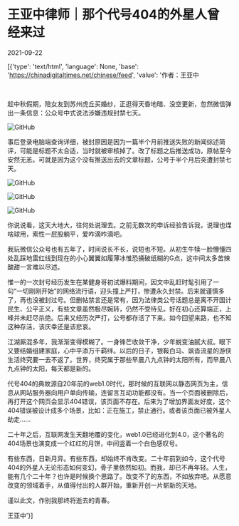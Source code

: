 # 王亚中律师｜那个代号404的外星人曾经来过

2021-09-22

[{'type': 'text/html', 'language': None, 'base': 'https://chinadigitaltimes.net/chinese/feed', 'value': '作者：王亚中

&emsp;

趁中秋假期，陪女友到苏州虎丘买婚纱，正逛得天昏地暗、没空更新，忽然微信弹出一条信息：公众号中式说法涉嫌违规封禁七天。

![GitHub](https://chinadigitaltimes.net/chinese/files/2021/09/post-671151-614badfe3210e.)

事后登录电脑端查询详细，被封原因是因为一篇半个月前推送失败的新闻综述简评，可能是标题不太合适，当时就被审核掉了。改了标题之后推送成功，原帖至今安然无恙。可就是因为这个没有推送出去的文章标题，公号于半个月后突遭封禁七天。

![GitHub](https://chinadigitaltimes.net/chinese/files/2021/09/post-671151-614badfe5d123.png)

![GitHub](https://chinadigitaltimes.net/chinese/files/2021/09/post-671151-614badfe92ce5.png)

![GitHub](https://chinadigitaltimes.net/chinese/files/2021/09/post-671151-614badfedeeb6.png)

你说说看，这天大地大，往何处说理去。之前无数次的申诉经验告诉我，说理也煤啥球用，索性一屁股躺平，爱咋滴咋滴吧。

我玩微信公众号也有五年了，时间说长不长，说短也不短。从初生牛犊一脸懵懂四处乱踩地雷红线到现在的小心翼翼如履薄冰惟恐捅破纸糊的G点，这中间太多苦辣酸甜一言难以尽述。

惟一的一次封号经历发生在某健身哥初试爆料期间，因文中乱赶时髦引用了一句“一切刚刚开始”的网络流行语，迎头撞上严打，惨遭永久封禁。后来就谨慎多了，再也没被封过号。但删帖禁言还是常有，因为法律类公号话题总是离不开国计民生、公平正义，有些文章虽然极尽婉转，仍然不受待见。好在初心还算端正，上峰并未赶尽杀绝。后来又经历次严打，公号都存活了下来。如今回望来路，也不知这种存活，该庆幸还是该悲哀。

江湖厮混多年，我渐渐变得模糊了。一身锋芒收敛干净，少年蜕变油腻大叔。眼下又要结婚组建家庭，心中平添万千羁绊。以后的日子，银鞍白马、飒沓流星的游侠生活终究要一去不返了。世界，终究属于那些早晨八九点钟的太阳所有，而早晨八九点钟的太阳，每天都是新的。

代号404的典故源自20年前的web1.0时代，那时候的互联网以静态网页为主，信息从网站服务器向用户单向传输，连留言互动功能都没有。当一个页面被删除后，再打开这个网页会显示404错误，该页面不存在。后来为了增加界面友好度，这个404错误被设计成多个场景，比如：正在施工，禁止通行。或者该页面已被外星人劫走……

二十年之后，互联网发生天翻地覆的变化，web1.0已经进化到4.0，这个著名的404场景也演变成一个红红的月饼，中间竖着一个白色感叹号。

有些东西，日新月异。有些东西，却始终不肯改变。二十年前到如今，这个代号404的外星人无论形态如何变幻，骨子里依然如初。而我，却已不再年轻。人生，能有几个二十年？也许是时候换个思路了。改变不了的东西，不如放弃吧。从愿意改变的领域着手，从值得付出的人群开始，重新开创一片崭新的天地。

谨以此文，作别我那终将逝去的青春。

王亚中'}]